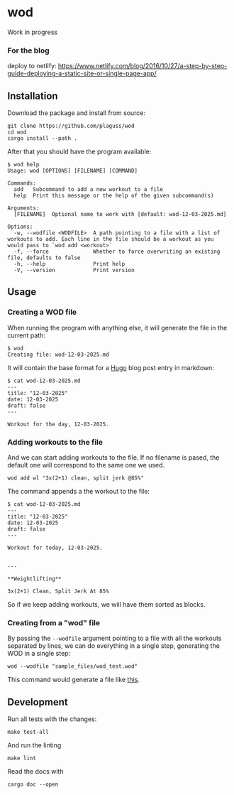# wod

Work in progress

### For the blog

deploy to netlify: https://www.netlify.com/blog/2016/10/27/a-step-by-step-guide-deploying-a-static-site-or-single-page-app/

## Installation

Download the package and install from source:

```shell
git clone https://github.com/plaguss/wod
cd wod
cargo install --path .
```

After that you should have the program available:

```shell
$ wod help
Usage: wod [OPTIONS] [FILENAME] [COMMAND]

Commands:
  add   Subcommand to add a new workout to a file
  help  Print this message or the help of the given subcommand(s)

Arguments:
  [FILENAME]  Optional name to work with [default: wod-12-03-2025.md]

Options:
  -w, --wodfile <WODFILE>  A path pointing to a file with a list of workouts to add. Each line in the file should be a workout as you would pass to `wod add <workout>`
  -f, --force              Whether to force overwriting an existing file, defaults to false
  -h, --help               Print help
  -V, --version            Print version
```

## Usage


### Creating a WOD file

When running the program with anything else, it will generate the file in the current path:

```shell
$ wod     
Creating file: wod-12-03-2025.md
```

It will contain the base format for a [Hugo]() blog post entry in markdown:

```shell
$ cat wod-12-03-2025.md
---
title: "12-03-2025"
date: 12-03-2025
draft: false
---

Workout for the day, 12-03-2025.
```

### Adding workouts to the file

And we can start adding workouts to the file. If no filename is pased, the default one will correspond to the same one we used.

```shell
wod add wl "3x(2+1) clean, split jerk @85%"
```

The command appends a the workout to the file:

```shell
$ cat wod-12-03-2025.md
---
title: "12-03-2025"
date: 12-03-2025
draft: false
---

Workout for today, 12-03-2025.


---

**Weightlifting**

3x(2+1) Clean, Split Jerk At 85%
```

So if we keep adding workouts, we will have them sorted as blocks.

### Creating from a "wod" file

By passing the `--wodfile` argument pointing to a file with all the workouts separated by lines, we can do everything in a single step, generating the WOD in a single step:

```shell
wod --wodfile "sample_files/wod_test.wod"
```

This command would generate a file like [this](./sample_files/wod-12-03-2025.md).

## Development

Run all tests with the changes:

```shell
make test-all
```

And run the linting

```shell
make lint
```

Read the docs with

```shell
cargo doc --open
```
